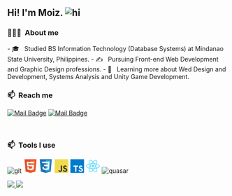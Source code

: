 <h2> Hi! I'm Moiz. <img src="https://user-images.githubusercontent.com/1303154/88677602-1635ba80-d120-11ea-84d8-d263ba5fc3c0.gif" width="20px" height="20px" alt="hi"> </h2>

<h3> 👨🏻‍💻 &nbsp;About me </h3>
- 🎓 &nbsp; Studied BS Information Technology (Database Systems) at Mindanao State University, Philippines.
- ✍️ &nbsp; Pursuing Front-end Web Development and Graphic Design professions.
- 🌱 &nbsp; Learning more about Wed Design and Development, Systems Analysis and Unity Game Development.

<br/>
<h3> 📫 &nbsp;Reach me </h3>

[![Mail Badge](https://img.shields.io/badge/Gmail-D14836?style=for-the-badge&logo=gmail&logoColor=white
)](mailto:abdulmoiz.solaiman@gmail.com)
[![Mail Badge](https://img.shields.io/badge/LinkedIn-0077B5?style=for-the-badge&logo=linkedin&logoColor=white)](https://www.linkedin.com/in/abdulmoiz-solaiman)

<br/>
<h3> 📫 &nbsp;Tools I use </h3>
<p align="left">
  <img src="https://www.vectorlogo.zone/logos/git-scm/git-scm-icon.svg" alt="git" width="32" height="32"/>
  <img src="https://raw.githubusercontent.com/devicons/devicon/master/icons/html5/html5-original.svg" alt="html5" width="32" height="32"/>
  <img src="https://raw.githubusercontent.com/devicons/devicon/master/icons/css3/css3-original.svg" alt="css3" width="32" height="32"/>

  <img src="https://raw.githubusercontent.com/devicons/devicon/master/icons/javascript/javascript-original.svg" alt="javascript" width="32" height="32"/>
  <img src="https://raw.githubusercontent.com/devicons/devicon/master/icons/typescript/typescript-original.svg" alt="typescript" width="32" height="32"/>
  <img src="https://raw.githubusercontent.com/devicons/devicon/master/icons/react/react-original.svg" alt="react" width="32" height="32"/>
  <img src="https://cdn.quasar.dev/logo-v2/svg/logo.svg" alt="quasar" width="32" height="32"/>
</p>
<a href="https://https://github.com/amsolaiman">
  <img height="180em" src="https://github-readme-stats.vercel.app/api?username=amsolaiman&theme=buefy&show_icons=true" />
  <img height="180em" src="https://github-readme-stats.vercel.app/api/top-langs/?username=amsolaiman&theme=buefy&layout=compact" />
</a>

<!---
amsolaiman/amsolaiman is a ✨ special ✨ repository because its `README.md` (this file) appears on your GitHub profile.
You can click the Preview link to take a look at your changes.
--->
